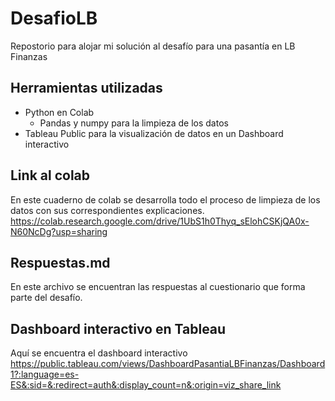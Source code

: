 # DesafioLB
Repostorio para alojar mi solución al desafío para una pasantía en LB Finanzas


## Herramientas utilizadas
- Python en Colab
  - Pandas y numpy para la limpieza de los datos
- Tableau Public para la visualización de datos en un Dashboard interactivo

## Link al colab
En este cuaderno de colab se desarrolla todo el proceso de limpieza de los datos con sus correspondientes explicaciones.
https://colab.research.google.com/drive/1UbS1h0Thyq_sElohCSKjQA0x-N60NcDg?usp=sharing

## Respuestas.md
En este archivo se encuentran las respuestas al cuestionario que forma parte del desafío.

## Dashboard interactivo en Tableau
Aquí se encuentra el dashboard interactivo
https://public.tableau.com/views/DashboardPasantiaLBFinanzas/Dashboard1?:language=es-ES&:sid=&:redirect=auth&:display_count=n&:origin=viz_share_link
